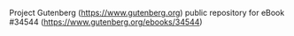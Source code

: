 Project Gutenberg (https://www.gutenberg.org) public repository for eBook #34544 (https://www.gutenberg.org/ebooks/34544)
